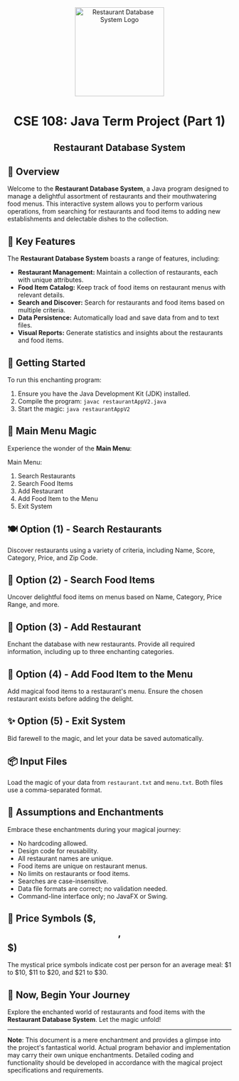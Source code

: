 <div align="center">
  <img src="restaurant-logo.png" alt="Restaurant Database System Logo" width="200">
  <h1>CSE 108: Java Term Project (Part 1)</h1>
  <h2>Restaurant Database System</h2>
</div>

## 🍔 Overview

Welcome to the **Restaurant Database System**, a Java program designed to manage a delightful assortment of restaurants and their mouthwatering food menus. This interactive system allows you to perform various operations, from searching for restaurants and food items to adding new establishments and delectable dishes to the collection.

## 🌟 Key Features

The **Restaurant Database System** boasts a range of features, including:

- **Restaurant Management:** Maintain a collection of restaurants, each with unique attributes.
- **Food Item Catalog:** Keep track of food items on restaurant menus with relevant details.
- **Search and Discover:** Search for restaurants and food items based on multiple criteria.
- **Data Persistence:** Automatically load and save data from and to text files.
- **Visual Reports:** Generate statistics and insights about the restaurants and food items.

## 🚀 Getting Started

To run this enchanting program:

1. Ensure you have the Java Development Kit (JDK) installed.
2. Compile the program: `javac restaurantAppV2.java`
3. Start the magic: `java restaurantAppV2`

## 🌮 Main Menu Magic

Experience the wonder of the **Main Menu**:

Main Menu:

1. Search Restaurants
2. Search Food Items
3. Add Restaurant
4. Add Food Item to the Menu
5. Exit System


## 🍽️ Option (1) - Search Restaurants

Discover restaurants using a variety of criteria, including Name, Score, Category, Price, and Zip Code.

## 🍕 Option (2) - Search Food Items

Uncover delightful food items on menus based on Name, Category, Price Range, and more.

## 🏢 Option (3) - Add Restaurant

Enchant the database with new restaurants. Provide all required information, including up to three enchanting categories.

## 🍟 Option (4) - Add Food Item to the Menu

Add magical food items to a restaurant's menu. Ensure the chosen restaurant exists before adding the delight.

## ✨ Option (5) - Exit System

Bid farewell to the magic, and let your data be saved automatically.

## 📦 Input Files

Load the magic of your data from `restaurant.txt` and `menu.txt`. Both files use a comma-separated format.

## 🎩 Assumptions and Enchantments

Embrace these enchantments during your magical journey:

- No hardcoding allowed.
- Design code for reusability.
- All restaurant names are unique.
- Food items are unique on restaurant menus.
- No limits on restaurants or food items.
- Searches are case-insensitive.
- Data file formats are correct; no validation needed.
- Command-line interface only; no JavaFX or Swing.

## 💸 Price Symbols ($, $$, $$$)

The mystical price symbols indicate cost per person for an average meal: $1 to $10, $11 to $20, and $21 to $30.

## 🌟 Now, Begin Your Journey

Explore the enchanted world of restaurants and food items with the **Restaurant Database System**. Let the magic unfold!

---
**Note**: This document is a mere enchantment and provides a glimpse into the project's fantastical world. Actual program behavior and implementation may carry their own unique enchantments. Detailed coding and functionality should be developed in accordance with the magical project specifications and requirements.
